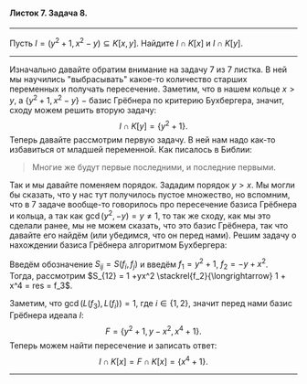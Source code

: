 #### Листок 7. Задача 8.



---

Пусть $I = (y^2 + 1, x^2 - y) \subseteq K[x, y]$. Найдите $I \cap K[x]$ и $I \cap K[y]$.

---

Изначально давайте обратим внимание на задачу 7 из 7 листка. В ней мы научились "выбрасывать" какое-то количество старших переменных и получать пересечение. Заметим, что в нашем кольце $x>y$, а $\{y^2 + 1, x^2 - y\}$ $-$ базис Грёбнера по критерию Бухбергера, значит, сходу можем решить вторую задачу:
$$
I \cap K[y] = \{y^2 + 1\}.
$$
Теперь давайте рассмотрим первую задачу. В ней нам надо как-то избавиться от младшей переменной. Как писалось в Библии:

> Многие же будут первые последними, и последние первыми.

Так и мы давайте поменяем порядок. Зададим порядок $y > x$. Мы могли бы сказать, что у нас тут получилось пустое множество, но вспомним, что в 7 задаче вообще-то говорилось про пересечение базиса Грёбнера и кольца, а так как $\gcd(y^2, -y) = y \ne 1$, то так же сходу, как мы это сделали ранее, мы не можем сказать, что это базис Грёбнера, так что давайте его найдём (или убедимся, что он перед нами). Решим задачу о нахождении базиса Грёбнера алгоритмом Бухбергера:

Введём обозначение $S_{ij} = S(f_i, f_j)$ и введём $f_1 = y^2 + 1$, $f_2 = -y + x^2$.<br>Тогда, рассмотрим $S_{12} = 1 +yx^2 \stackrel{f_2}{\longrightarrow} 1 + x^4 = res = f_3$.

Заметим, что $\gcd(L(f_3), L(f_i)) = 1$, где $i \in \{1, 2\}$, значит перед нами базис Грёбнера идеала $I$:
$$
F = \{y^2 + 1, y - x^2, x^4 + 1\}.
$$
Теперь можем найти пересечение и записать ответ:
$$
I \cap K[x] = F \cap K[x] = \{x^4 + 1\}.
$$

---